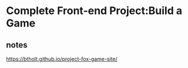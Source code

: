 # Complete Front-end Project:Build a Game

## notes

https://btholt.github.io/project-fox-game-site/
